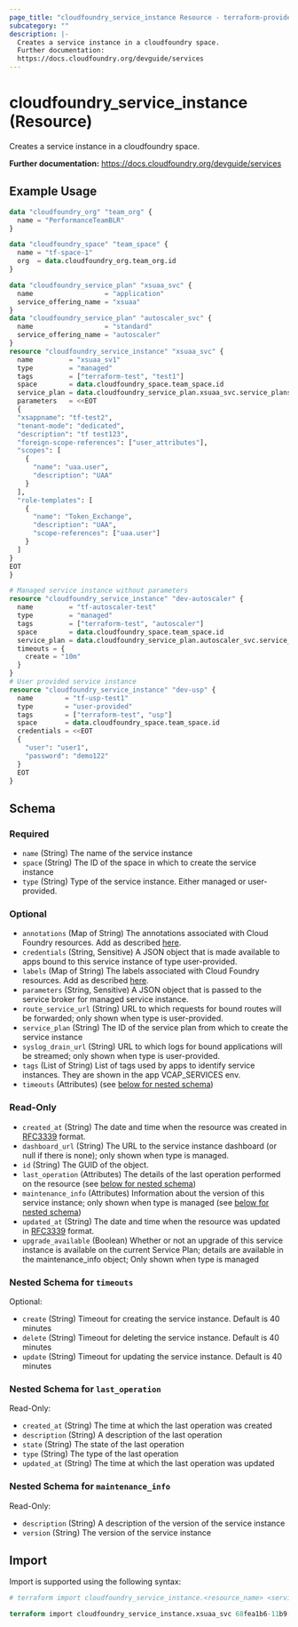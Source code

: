 ```yaml
---
page_title: "cloudfoundry_service_instance Resource - terraform-provider-cloudfoundry"
subcategory: ""
description: |-
  Creates a service instance in a cloudfoundry space.
  Further documentation:
  https://docs.cloudfoundry.org/devguide/services
---
```


# cloudfoundry_service_instance (Resource)

Creates a service instance in a cloudfoundry space.

__Further documentation:__
https://docs.cloudfoundry.org/devguide/services

## Example Usage

```terraform
data "cloudfoundry_org" "team_org" {
  name = "PerformanceTeamBLR"
}

data "cloudfoundry_space" "team_space" {
  name = "tf-space-1"
  org  = data.cloudfoundry_org.team_org.id
}

data "cloudfoundry_service_plan" "xsuaa_svc" {
  name                  = "application"
  service_offering_name = "xsuaa"
}
data "cloudfoundry_service_plan" "autoscaler_svc" {
  name                  = "standard"
  service_offering_name = "autoscaler"
}
resource "cloudfoundry_service_instance" "xsuaa_svc" {
  name         = "xsuaa_sv1"
  type         = "managed"
  tags         = ["terraform-test", "test1"]
  space        = data.cloudfoundry_space.team_space.id
  service_plan = data.cloudfoundry_service_plan.xsuaa_svc.service_plans.id
  parameters   = <<EOT
  {
  "xsappname": "tf-test2",
  "tenant-mode": "dedicated",
  "description": "tf test123",
  "foreign-scope-references": ["user_attributes"],
  "scopes": [
    {
      "name": "uaa.user",
      "description": "UAA"
    }
  ],
  "role-templates": [
    {
      "name": "Token_Exchange",
      "description": "UAA",
      "scope-references": ["uaa.user"]
    }
  ]
}
EOT
}

# Managed service instance without parameters
resource "cloudfoundry_service_instance" "dev-autoscaler" {
  name         = "tf-autoscaler-test"
  type         = "managed"
  tags         = ["terraform-test", "autoscaler"]
  space        = data.cloudfoundry_space.team_space.id
  service_plan = data.cloudfoundry_service_plan.autoscaler_svc.service_plans.id
  timeouts = {
    create = "10m"
  }
}
# User provided service instance
resource "cloudfoundry_service_instance" "dev-usp" {
  name        = "tf-usp-test1"
  type        = "user-provided"
  tags        = ["terraform-test", "usp"]
  space       = data.cloudfoundry_space.team_space.id
  credentials = <<EOT
  {
    "user": "user1",
    "password": "demo122"
  }
  EOT
}
```

<!-- schema generated by tfplugindocs -->
## Schema

### Required

- `name` (String) The name of the service instance
- `space` (String) The ID of the space in which to create the service instance
- `type` (String) Type of the service instance. Either managed or user-provided.

### Optional

- `annotations` (Map of String) The annotations associated with Cloud Foundry resources. Add as described [here](https://docs.cloudfoundry.org/adminguide/metadata.html#-view-metadata-for-an-object).
- `credentials` (String, Sensitive) A JSON object that is made available to apps bound to this service instance of type user-provided.
- `labels` (Map of String) The labels associated with Cloud Foundry resources. Add as described [here](https://docs.cloudfoundry.org/adminguide/metadata.html#-view-metadata-for-an-object).
- `parameters` (String, Sensitive) A JSON object that is passed to the service broker for managed service instance.
- `route_service_url` (String) URL to which requests for bound routes will be forwarded; only shown when type is user-provided.
- `service_plan` (String) The ID of the service plan from which to create the service instance
- `syslog_drain_url` (String) URL to which logs for bound applications will be streamed; only shown when type is user-provided.
- `tags` (List of String) List of tags used by apps to identify service instances. They are shown in the app VCAP_SERVICES env.
- `timeouts` (Attributes) (see [below for nested schema](#nestedatt--timeouts))

### Read-Only

- `created_at` (String) The date and time when the resource was created in [RFC3339](https://www.ietf.org/rfc/rfc3339.txt) format.
- `dashboard_url` (String) The URL to the service instance dashboard (or null if there is none); only shown when type is managed.
- `id` (String) The GUID of the object.
- `last_operation` (Attributes) The details of the last operation performed on the resource (see [below for nested schema](#nestedatt--last_operation))
- `maintenance_info` (Attributes) Information about the version of this service instance; only shown when type is managed (see [below for nested schema](#nestedatt--maintenance_info))
- `updated_at` (String) The date and time when the resource was updated in [RFC3339](https://www.ietf.org/rfc/rfc3339.txt) format.
- `upgrade_available` (Boolean) Whether or not an upgrade of this service instance is available on the current Service Plan; details are available in the maintenance_info object; Only shown when type is managed

<a id="nestedatt--timeouts"></a>
### Nested Schema for `timeouts`

Optional:

- `create` (String) Timeout for creating the service instance. Default is 40 minutes
- `delete` (String) Timeout for deleting the service instance. Default is 40 minutes
- `update` (String) Timeout for updating the service instance. Default is 40 minutes


<a id="nestedatt--last_operation"></a>
### Nested Schema for `last_operation`

Read-Only:

- `created_at` (String) The time at which the last operation was created
- `description` (String) A description of the last operation
- `state` (String) The state of the last operation
- `type` (String) The type of the last operation
- `updated_at` (String) The time at which the last operation was updated


<a id="nestedatt--maintenance_info"></a>
### Nested Schema for `maintenance_info`

Read-Only:

- `description` (String) A description of the version of the service instance
- `version` (String) The version of the service instance

## Import

Import is supported using the following syntax:

```terraform
# terraform import cloudfoundry_service_instance.<resource_name> <service_instance_guid>

terraform import cloudfoundry_service_instance.xsuaa_svc 68fea1b6-11b9-4737-ad79-74e49832533f
```